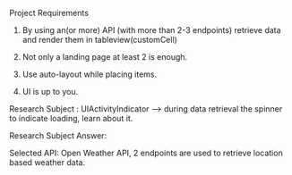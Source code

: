 Project Requirements

1)  By using an(or more) API (with more than 2-3 endpoints) retrieve data and render them in tableview(customCell)

2)  Not only a landing page at least 2 is enough.

3)  Use auto-layout while placing items.

4)  UI is up to you.

Research Subject : UIActivityIndicator --> during data retrieval the spinner to indicate loading, learn about it.

Research Subject Answer: 


Selected API: Open Weather API, 2 endpoints are used to retrieve location based weather data.

